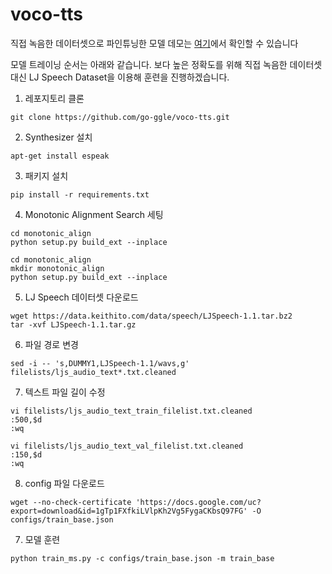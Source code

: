 # voco-tts
직접 녹음한 데이터셋으로 파인튜닝한 모델 데모는 [여기](https://colab.research.google.com/drive/10II3ngVZef1PdmnKU0Y_tFE8EMwFU06x)에서 확인할 수 있습니다

모델 트레이닝 순서는 아래와 같습니다. 
보다 높은 정확도를 위해 직접 녹음한 데이터셋 대신 LJ Speech Dataset을 이용해 훈련을 진행하겠습니다. 

1. 레포지토리 클론
```
git clone https://github.com/go-ggle/voco-tts.git
```
2. Synthesizer 설치
```
apt-get install espeak
```
3. 패키지 설치
```
pip install -r requirements.txt
```
4. Monotonic Alignment Search 세팅
```
cd monotonic_align
python setup.py build_ext --inplace
```

```
cd monotonic_align
mkdir monotonic_align
python setup.py build_ext --inplace
```
5. LJ Speech 데이터셋 다운로드 
```
wget https://data.keithito.com/data/speech/LJSpeech-1.1.tar.bz2
tar -xvf LJSpeech-1.1.tar.gz
```
6. 파일 경로 변경
```
sed -i -- 's,DUMMY1,LJSpeech-1.1/wavs,g' filelists/ljs_audio_text*.txt.cleaned
```
7. 텍스트 파일 길이 수정
```
vi filelists/ljs_audio_text_train_filelist.txt.cleaned
:500,$d
:wq
```
```
vi filelists/ljs_audio_text_val_filelist.txt.cleaned
:150,$d
:wq
```
8. config 파일 다운로드
```
wget --no-check-certificate 'https://docs.google.com/uc?export=download&id=1gTp1FXfkiLVlpKh2Vg5FygaCKbsQ97FG' -O configs/train_base.json
```
7. 모델 훈련
```
python train_ms.py -c configs/train_base.json -m train_base
```
